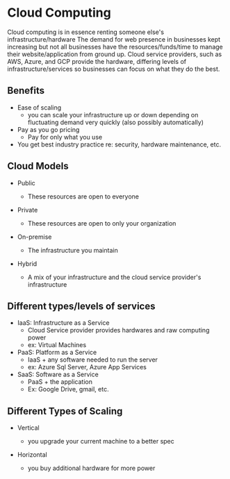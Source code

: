 # Cloud Computing

Cloud computing is in essence renting someone else's infrastructure/hardware
The demand for web presence in businesses kept increasing but not all businesses have the resources/funds/time to manage their website/application from ground up. Cloud service providers, such as AWS, Azure, and GCP provide the hardware, differing levels of infrastructure/services so businesses can focus on what they do the best.

## Benefits
- Ease of scaling 
    - you can scale your infrastructure up or down depending on fluctuating demand very quickly (also possibly automatically)
- Pay as you go pricing
    - Pay for only what you use
- You get best industry practice re: security, hardware maintenance, etc.

## Cloud Models
- Public
    - These resources are open to everyone
- Private
    - These resources are open to only your organization

- On-premise
    - The infrastructure you maintain
- Hybrid
    - A mix of your infrastructure and the cloud service provider's infrastructure

## Different types/levels of services
- IaaS: Infrastructure as a Service
    - Cloud Service provider provides hardwares and raw computing power
    - ex: Virtual Machines 
- PaaS: Platform as a Service
    - IaaS + any software needed to run the server
    - ex: Azure Sql Server, Azure App Services
- SaaS: Software as a Service
    - PaaS + the application
    - Ex: Google Drive, gmail, etc.

## Different Types of Scaling
- Vertical
    - you upgrade your current machine to a better spec

- Horizontal
    - you buy additional hardware for more power

